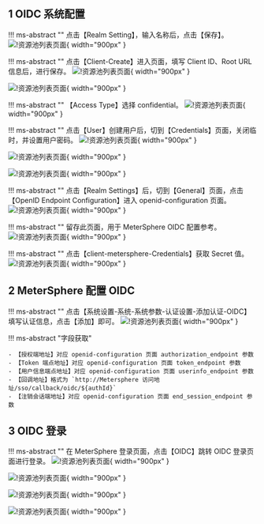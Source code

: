 ## 1 OIDC 系统配置
!!! ms-abstract ""
    点击【Realm Setting】，输入名称后，点击【保存】。
![!资源池列表页面](../../img/X-Pack/single_sign/oidc/oidc配置.png){ width="900px" }

!!! ms-abstract ""
    点击【Client-Create】进入页面，填写 Client ID、Root URL 信息后，进行保存。
![!资源池列表页面](../../img/X-Pack/single_sign/oidc/oidc创建.png){ width="900px" }

![!资源池列表页面](../../img/X-Pack/single_sign/oidc/配置地址.png){ width="900px" }

!!! ms-abstract ""
    【Access Type】选择 confidential。
![!资源池列表页面](../../img/X-Pack/single_sign/oidc/oidc详细配置信息.png){ width="900px" }

!!! ms-abstract ""
    点击【User】创建用户后，切到【Credentials】页面，关闭临时，并设置用户密码。
![!资源池列表页面](../../img/X-Pack/single_sign/oidc/创建用户.png){ width="900px" }

![!资源池列表页面](../../img/X-Pack/single_sign/oidc/用户信息.png){ width="900px" }

![!资源池列表页面](../../img/X-Pack/single_sign/oidc/设置密码.png){ width="900px" }

!!! ms-abstract ""
    点击【Realm Settings】后，切到【General】页面，点击【OpenID Endpoint Configuration】进入 openid-configuration 页面。
![!资源池列表页面](../../img/X-Pack/single_sign/oidc/点击OpenID.png){ width="900px" }

!!! ms-abstract ""
    留存此页面，用于 MeterSphere OIDC 配置参考。
![!资源池列表页面](../../img/X-Pack/single_sign/oidc/信息页面.png){ width="900px" }

!!! ms-abstract ""
    点击【client-metersphere-Credentials】获取 Secret 值。
![!资源池列表页面](../../img/X-Pack/single_sign/oidc/secret页面.png){ width="900px" }

## 2 MeterSphere 配置 OIDC
!!! ms-abstract ""
    点击【系统设置-系统-系统参数-认证设置-添加认证-OIDC】填写认证信息，点击【添加】即可。
![!资源池列表页面](../../img/X-Pack/single_sign/oidc/MeterSphere配置内容.png){ width="900px" }

!!! ms-abstract "字段获取"

    - 【授权端地址】对应 openid-configuration 页面 authorization_endpoint 参数
    - 【Token 端点地址】对应 openid-configuration 页面 token_endpoint 参数
    - 【用户信息端点地址】对应 openid-configuration 页面 userinfo_endpoint 参数
    - 【回调地址】格式为 `http://Metersphere 访问地址/sso/callback/oidc/${authId}`
    - 【注销会话端地址】对应 openid-configuration 页面 end_session_endpoint 参数

## 3 OIDC 登录
!!! ms-abstract ""
    在 MeterSphere 登录页面，点击【OIDC】跳转 OIDC 登录页面进行登录。
![!资源池列表页面](../../img/X-Pack/single_sign/oidc/oidc登录页面.png){ width="900px" }

![!资源池列表页面](../../img/X-Pack/single_sign/oidc/oidc源页面登录.png){ width="900px" }

![!资源池列表页面](../../img/X-Pack/single_sign/oidc/oidc登录.png){ width="900px" }

![!资源池列表页面](../../img/X-Pack/single_sign/oidc/oidc登录成功.png){ width="900px" }


